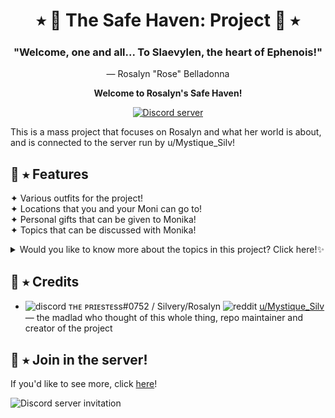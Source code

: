 <h1 align="center">⭑ 🔮 The Safe Haven: Project 🔮 ⭑</h1>
<h3 align="center">"Welcome, one and all... To Slaevylen, the heart of Ephenois!"</h3>
<p align="center">— Rosalyn "Rose" Belladonna</p>
<p align="center"><b>Welcome to Rosalyn's Safe Haven!</b></p>
<p align="center">
  <a href="https://discord.gg/bSRbUVaSnj">
    <img alt="Discord server" src="https://discord.com/api/guilds/990482955728191538/widget.png?style=shield">
  </a>
</p>

This is a mass project that focuses on Rosalyn and what her world is about, and is connected to the server run by u/Mystique_Silv!

## 💫 ⭑ Features

✦ Various outfits for the project!<br>
✦ Locations that you and your Moni can go to!<br>
✦ Personal gifts that can be given to Monika!<br>
✦ Topics that can be discussed with Monika!<br>
<details><summary>Would you like to know more about the topics in this project? Click here!✨</summary> 
  - About: Rosalyn <br>
  - About: Onyx <br>
  - About: 'Dollmaker' <br>
  - History of Slaevylen <br>
  - History of Ephenois <br>
  - Magic Types <br>  
  - Dark and Light Magic <br>
  - Ephenois's Different Realms <br>
</details>

## 🌙 ⭑ Credits

  * ![discord](.github/icons/discord.svg) ᴛʜᴇ ᴘʀɪᴇsᴛᴇss#0752 / Silvery/Rosalyn
  ![reddit](.github/icons/reddit.svg) [u/Mystique_Silv](https://www.reddit.com/user/Mystique-Silv)
  — the madlad who thought of this whole thing, repo maintainer and creator of the project

## 💖 ⭑ Join in the server!

If you'd like to see more, click [here](https://discord.gg/bSRbUVaSnj)!

![Discord server invitation](https://discord.com/api/guilds/990482955728191538/widget.png?style=banner3)
